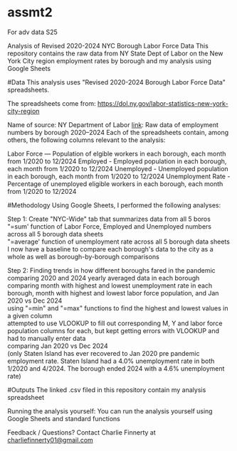 # assmt2
For adv data S25

Analysis of Revised 2020-2024 NYC Borough Labor Force Data
This repository contains the raw data from NY State Dept of Labor on the New York City region employment rates by borough and my analysis using Google Sheets

#Data
This analysis uses "Revised 2020-2024 Borough Labor Force Data" spreadsheets.

The spreadsheets come from: https://dol.ny.gov/labor-statistics-new-york-city-region

Name of source: NY Department of Labor
[link](https://dol.ny.gov/statistics-revised-2020-2024-borough-labor-force-data): Raw data of employment numbers by borough 2020–2024
Each of the spreadsheets contain, among others, the following columns relevant to the analysis:

Labor Force — Population of elgible workers in each borough, each month from 1/2020 to 12/2024
Employed - Employed population in each borough, each month from 1/2020 to 12/2024
Unemployed	- Unemployed population in each borough, each month from 1/2020 to 12/2024
Unemployment Rate - Percentage of unemployed eligible workers in each borough, each month from 1/2020 to 12/2024

#Methodology
Using Google Sheets, I performed the following analyses:

Step 1: Create "NYC-Wide" tab that summarizes data from all 5 boros				
	"=sum' function of Labor Force, Employed and Unemployed numbers across all 5 borough data sheets			
	"=average' function of unemployment rate across all 5 borough data sheets			
	I now have a baseline to compare each borough's data to the city as a whole as well as borough-by-borough comparisons			
				
Step 2: Finding trends in how different boroughs fared in the pandemic				
	comparing 2020 and 2024 yearly averaged data in each borough 			
	comparing month with highest and lowest unemployment rate in each borough, month with highest and lowest labor force population, and Jan 2020 vs Dec 2024			
		using "=min" and "=max" functions to find the highest and lowest values in a given column		
		attempted to use VLOOKUP to fill out corresponding M, Y and labor force population columns for each, but kept getting errors with VLOOKUP and had to manually enter data		
	comparing Jan 2020 vs Dec 2024			
		(only Staten Island has ever recovered to Jan 2020 pre pandemic employment rate. Staten Island had a 4.0% unemployment rate in both 1/2020 and 4/2024. The borough ended 2024 with a 4.6% unemployment rate)	


#Outputs
The linked .csv filed in this repository contain my analysis spreadsheet

Running the analysis yourself:
You can run the analysis yourself using Google Sheets and standard functions

Feedback / Questions?
Contact Charlie Finnerty at charliefinnerty01@gmail.com
